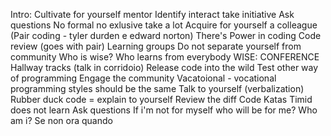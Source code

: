 Intro:
Cultivate for yourself mentor
Identify interact take initiative
Ask questions
No formal no exlusive take a lot
Acquire for yourself a colleague
(Pair coding - tyler durden e edward norton)
There's Power in coding
Code review (goes with pair)
Learning groups
Do not separate yourself from community
Who is wise? Who learns from everybody
WISE:
CONFERENCE
Hallway tracks (talk in corridoio)
Release code into the wild
Test other way of programming
Engage the community
Vacatoional - vocational programming styles should be  the same
Talk to yourself (verbalization)
Rubber duck code = explain to yourself
Review the diff
Code Katas
Timid does not learn
Ask questions
If i'm not for myself  who will be for me? Who am i?
Se non ora quando
